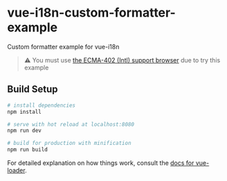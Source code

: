# vue-i18n-custom-formatter-example

Custom formatter example for vue-i18n

> :warning: You must use [the ECMA-402 (Intl) support browser](http://kangax.github.io/compat-table/esintl/) due to try this example

## Build Setup

``` bash
# install dependencies
npm install

# serve with hot reload at localhost:8080
npm run dev

# build for production with minification
npm run build
```

For detailed explanation on how things work, consult the [docs for vue-loader](http://vuejs.github.io/vue-loader).
